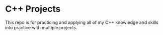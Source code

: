 # C++ Projects
This repo is for practicing and applying all of my C++ knowledge and skills into practice with multiple projects.
